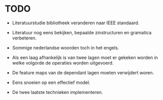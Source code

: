 # TODO



- Literatuurstudie bibliotheek veranderen naar IEEE standaard.
- Literatuur nog eens bekijken, bepaalde zinstructuren en gramatica verbeteren.
- Sommige nederlandse woorden toch in het engels.

- Als een laag afhankelijk is van twee lagen moet er gekeken worden in welke volgorde de operaties worden uitgevoerd.
- De feature maps van de dependant lagen moeten verwijdert woren.
- Eens snoeien op een effectief model.
- De twee laatste technieken implementeren.

